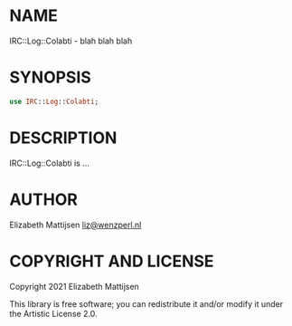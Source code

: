 NAME
====

IRC::Log::Colabti - blah blah blah

SYNOPSIS
========

```raku
use IRC::Log::Colabti;
```

DESCRIPTION
===========

IRC::Log::Colabti is ...

AUTHOR
======

Elizabeth Mattijsen <liz@wenzperl.nl>

COPYRIGHT AND LICENSE
=====================

Copyright 2021 Elizabeth Mattijsen

This library is free software; you can redistribute it and/or modify it under the Artistic License 2.0.

